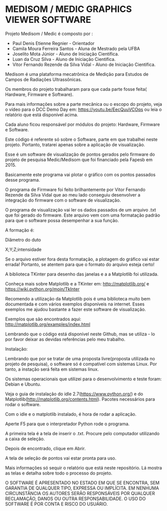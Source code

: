 # MEDISOM / MEDIC GRAPHICS VIEWER SOFTWARE

Projeto Medisom / Medic é composto por : 

 - Paul Denis  Etienne Regnier - Orientador
 - Camila Moura Ferreira Santos - Aluna de Mestrado pela UFBA
 - Joselito Mota Júnior - Aluno de Iniciação Cientifica.
 - Luan da Cruz Silva - Aluno de Iniciação Cientifica.
 - Vitor Fernando Rezende da Silva Vidal - Aluno de Iniciação Cientifica.
 
Medisom é uma plataforma mecatrônica de Medição para Estudos de Campos de Radiações Ultrassônicas.

Os membros do projeto trabalharam para que cada parte fosse feita( Hardware, Firmware e Software). 

Para mais informações sobre a parte mecânica ou o escopo do projeto, veja o vídeo para o DCC Demo Day em: https://youtu.be/EecQuuVCOqs ou leia o relatório que está disponível acima.

Cada aluno ficou responsável por módulos do projeto: Hardware, Firmware e Software. 

Este código é referente só sobre o Software, parte em que trabalhei neste projeto. Portanto, tratarei apenas sobre a aplicação de visualização. 

Esse é um software de visualização de pontos gerados pelo firmware do projeto de pesquisa Medic/Medisom que foi financiado pela Fapesb em 2015.

Basicamente este programa vai plotar o gráfico com os pontos passados desse programa.

O programa de Firmware foi feito brilhantemente por Vitor Fernando Rezende da Silva Vidal que ao meu lado conseguiu desenvolver a integração do firmware com o software de visualização. 

O programa de visualização vai ler os dados passados de um arquivo .txt que foi gerado do firmware. Este arquivo vem com uma formatação padrão para que o software possa desempenhar a sua função. 

A formação é:

Diâmetro do duto

X;Y;Z;intensidade

Se o arquivo estiver fora desta formatação, a plotagem do gráfico vai estar errada! Portanto, se atentem para que o formato do arquivo esteja certo!

A biblioteca TKinter para desenho das janelas e a a Matplotlib foi utilizada.

Conheça mais sobre Matplotlib  e a TKinter em: http://matplotlib.org/ e https://wiki.python.org/moin/TkInter

Recomendo a utilização da Matplotlib pois é uma biblioteca muito bem documentada e com vários exemplos disponíveis na internet.  Esses exemplos me ajudou bastante a fazer este software de visualização. 

Exemplos que são encontrados aqui: http://matplotlib.org/examples/index.html

Lembrando que o código está disponível neste Github, mas se utiliza - lo por favor deixar as devidas referências pelo meu trabalho.

Instalação:

Lembrando que por se tratar de uma proposta livre(proposta utilizada no projeto de pesquisa), o software só é compatível com sistemas Linux. Por tanto, a instação será feita em sistemas linux. 

Os sistemas operacionais que utilizei  para o desenvolvimento e teste foram: Debian e Ubuntu.

Veja o guia de instalação do idle 2.7(https://www.python.org/) e do Matplotlib(http://matplotlib.org/contents.html). Pacotes necessários para rodar o software.

Com o idle e o matplotlib instalado, é hora de rodar a aplicação. 

Aperte F5 para que o interpretador Python rode o programa.

A primeira tela é a tela de inserir o .txt. Procure pelo computador utilizando a caixa de seleção.

Depois de encontrado, clique em Abrir.

A tela de seleção de pontos vai estar pronta para uso. 

Mais informações só sequir o relatório que está neste repositório. Lá mostra as telas e detalha sobre todo o processo do projeto.

O SOFTWARE É APRESENTADO NO ESTADO EM QUE SE ENCONTRA, SEM GARANTIA DE QUALQUER TIPO, EXPRESSA OU IMPLÍCITA. EM NENHUMA CIRCUNSTÂNCIA OS AUTORES SERÃO RESPONSÁVEIS POR QUALQUER RECLAMAÇÃO, DANOS OU OUTRA RESPONSABILIDADE. O USO DO SOFTWARE É POR CONTA E RISCO DO USUÁRIO.






